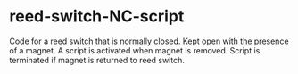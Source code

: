 # reed-switch-NC-script
Code for a reed switch that is normally closed. Kept open with the presence of a magnet. A script is activated when magnet is removed. Script is terminated if magnet is returned to reed switch.
